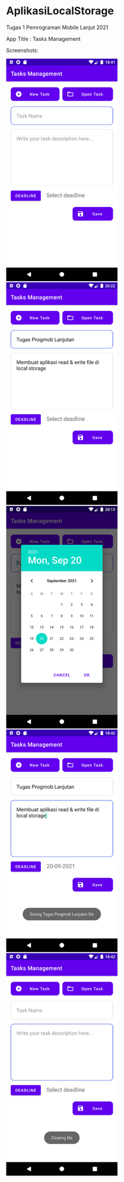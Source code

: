 # AplikasiLocalStorage
Tugas 1 Pemrograman Mobile Lanjut 2021

App Title : Tasks Management

Screenshots:

<img src="https://github.com/nyomanjyotisa/AplikasiLocalStorage/blob/main/app-screenshots/1.png" width=300px>
<img src="https://github.com/nyomanjyotisa/AplikasiLocalStorage/blob/main/app-screenshots/2.png" width=300px>
<img src="https://github.com/nyomanjyotisa/AplikasiLocalStorage/blob/main/app-screenshots/3.png" width=300px>
<img src="https://github.com/nyomanjyotisa/AplikasiLocalStorage/blob/main/app-screenshots/4.png" width=300px>
<img src="https://github.com/nyomanjyotisa/AplikasiLocalStorage/blob/main/app-screenshots/5.png" width=300px>
